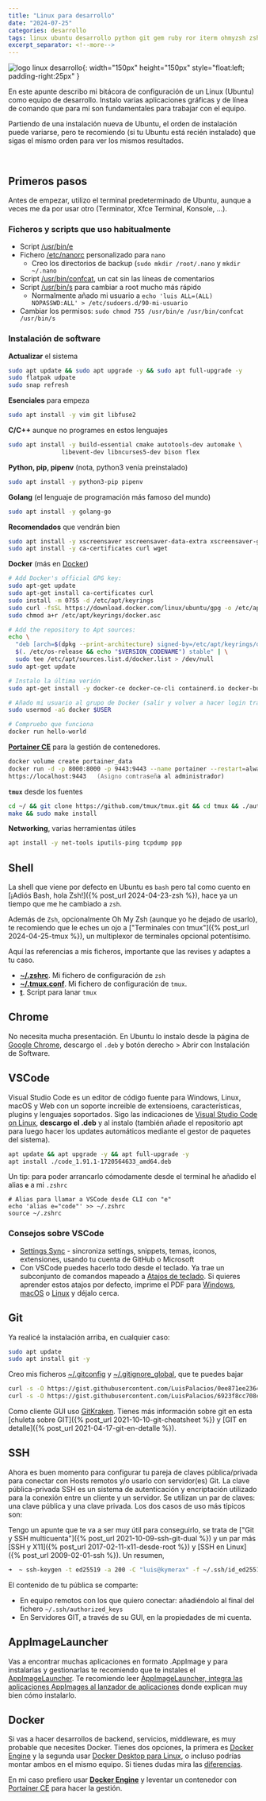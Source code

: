 ```yaml
---
title: "Linux para desarrollo"
date: "2024-07-25"
categories: desarrollo
tags: linux ubuntu desarrollo python git gem ruby ror iterm ohmyzsh zsh vscode
excerpt_separator: <!--more-->
---
```



![logo linux desarrollo](/assets/img/posts/logo-linux-desarrollo.svg){: width="150px" height="150px" style="float:left; padding-right:25px" }

En este apunte describo mi bitácora de configuración de un Linux (Ubuntu) como equipo de desarrollo. Instalo varias aplicaciones gráficas y de línea de comando que para mí son fundamentales para trabajar con el equipo.

Partiendo de una instalación nueva de Ubuntu, el orden de instalación puede variarse, pero te recomiendo (si tu Ubuntu está recién instalado) que sigas el mismo orden para ver los mismos resultados.

<br clear="left"/>
<!--more-->

## Primeros pasos

Antes de empezar, utilizo el terminal predeterminado de Ubuntu, aunque a veces me da por usar otro (Terminator, Xfce Terminal, Konsole, ...).

### Ficheros y scripts que uso habitualmente

- Script [/usr/bin/e](https://gist.githubusercontent.com/LuisPalacios/14b0198abc35c26ab081df531a856971/raw/8b6e278b4e89f105b2d573ebc79c67e915e6ab47/e)
- Fichero [/etc/nanorc](https://gist.githubusercontent.com/LuisPalacios/4e07adf45ec1ba074939317b59d616a4/raw/b50efd22130a0129e408bca10fc7b8dbab7e03ff/nanorc) personalizado para `nano`
  - Creo los directorios de backup (`sudo mkdir /root/.nano` y `mkdir ~/.nano`
- Script [/usr/bin/confcat](https://gist.githubusercontent.com/LuisPalacios/d646638f7571d6e74c20502b3033cf07/raw/f0f015d9b1d806919ec0295a22f3710b4f3096e0/confcat), un cat sin las líneas de comentarios
- Script [/usr/bin/s](https://gist.githubusercontent.com/LuisPalacios/8e334583ad28e681326c65b665457eaa/raw/201a2ace950dcbb14b341b31ae70c9fffde29540/s) para cambiar a root mucho más rápido
  - Normalmente añado mi usuario a `echo 'luis ALL=(ALL) NOPASSWD:ALL' > /etc/sudoers.d/90-mi-usuario`
- Cambiar los permisos: `sudo chmod 755 /usr/bin/e /usr/bin/confcat /usr/bin/s`

### Instalación de software

**Actualizar** el sistema

```zsh
sudo apt update && sudo apt upgrade -y && sudo apt full-upgrade -y
sudo flatpak udpate
sudo snap refresh
```

**Esenciales** para empeza

```zsh
sudo apt install -y vim git libfuse2
```

**C/C++** aunque no programes en estos lenguajes

```zsh
sudo apt install -y build-essential cmake autotools-dev automake \
               libevent-dev libncurses5-dev bison flex
```

**Python, pip, pipenv** (nota, python3 venía preinstalado)

```zsh
sudo apt install -y python3-pip pipenv
```


**Golang** (el lenguaje de programación más famoso del mundo)

```zsh
sudo apt install -y golang-go
```

**Recomendados** que vendrán bien

```zsh
sudo apt install -y xscreensaver xscreensaver-data-extra xscreensaver-gl-extra
sudo apt install -y ca-certificates curl wget
```

**Docker** (más en [Docker](#docker))

```zsh
# Add Docker's official GPG key:
sudo apt-get update
sudo apt-get install ca-certificates curl
sudo install -m 0755 -d /etc/apt/keyrings
sudo curl -fsSL https://download.docker.com/linux/ubuntu/gpg -o /etc/apt/keyrings/docker.asc
sudo chmod a+r /etc/apt/keyrings/docker.asc

# Add the repository to Apt sources:
echo \
  "deb [arch=$(dpkg --print-architecture) signed-by=/etc/apt/keyrings/docker.asc] https://download.docker.com/linux/ubuntu \
  $(. /etc/os-release && echo "$VERSION_CODENAME") stable" | \
  sudo tee /etc/apt/sources.list.d/docker.list > /dev/null
sudo apt-get update

# Instalo la última verión
sudo apt-get install -y docker-ce docker-ce-cli containerd.io docker-buildx-plugin docker-compose-plugin

# Añado mi usuario al grupo de Docker (salir y volver a hacer login tras este comando)
sudo usermod -aG docker $USER

# Compruebo que funciona
docker run hello-world
```

**[Portainer CE](https://docs.portainer.io/start/install-ce/server/docker/linux)** para la gestión de contenedores.

```zsh
docker volume create portainer_data
docker run -d -p 8000:8000 -p 9443:9443 --name portainer --restart=always -v /var/run/docker.sock:/var/run/docker.sock -v portainer_data:/data portainer/portainer-ce:latest
https://localhost:9443   (Asigno contraseña al administrador)
```

**`tmux`** desde los fuentes

```zsh
cd ~/ && git clone https://github.com/tmux/tmux.git && cd tmux && ./autogen && ./configure
make && sudo make install
```

**Networking**, varias herramientas útiles

```zsh
apt install -y net-tools iputils-ping tcpdump ppp
```

## Shell

La shell que viene por defecto en Ubuntu es `bash` pero tal como cuento en [¡Adiós Bash, hola Zsh!]({% post_url 2024-04-23-zsh %}), hace ya un tiempo que me he cambiado a `zsh`.

Además de `Zsh`, opcionalmente Oh My Zsh (aunque yo he dejado de usarlo), te recomiendo que le eches un ojo a ["Terminales con tmux"]({% post_url 2024-04-25-tmux %}), un multiplexor de terminales opcional potentísimo.

Aquí las referencias a mis ficheros, importante que las revises y adaptes a tu caso.

- **[~/.zshrc](https://gist.github.com/LuisPalacios/7507ce0b84adcad067320e9631648fd7)**. Mi fichero de configuración de `zsh`
- **[~/.tmux.conf](https://gist.github.com/LuisPalacios/065f4f0491d472d65ef62f67f1f418a1)**. Mi fichero de configuración de `tmux`.
- **[t](https://gist.github.com/LuisPalacios/860b689687bc239ab9f3549be67df499)**. Script para lanar `tmux`

## Chrome

No necesita mucha presentación. En Ubuntu lo instalo desde la página de [Google Chrome](https://www.google.com/intl/es_es/chrome/), descargo el `.deb` y botón derecho > Abrir con Instalación de Software.

## VSCode

Visual Studio Code es un editor de código fuente para Windows, Linux, macOS y Web con un soporte increible de extensioens, características, plugins y lenguajes soportados. Sigo las indicaciones de [Visual Studio Code on Linux](https://code.visualstudio.com/docs/setup/linux), **descargo el .deb** y al instalo (también añade el repositorio apt para luego hacer los updates automáticos mediante el gestor de paquetes del sistema).

```zsh
apt update && apt upgrade -y && apt full-upgrade -y
apt install ./code_1.91.1-1720564633_amd64.deb
```

Un tip: para poder arrancarlo cómodamente desde el terminal he añadido el alias **`e`** a mi `.zshrc`

```text
# Alias para llamar a VSCode desde CLI con "e"
echo 'alias e="code"' >> ~/.zshrc
source ~/.zshrc
```

### Consejos sobre VSCode

- [Settings Sync](https://code.visualstudio.com/docs/editor/settings-sync) - sincroniza settings, snippets, temas, iconos, extensiones, usando tu cuenta de GitHub o Microsoft
- Con VSCode puedes hacerlo todo desde el teclado. Ya trae un subconjunto de comandos mapeado a [Atajos de teclado](https://code.visualstudio.com/docs/getstarted/keybindings). Si quieres aprender estos atajos por defecto, imprime el PDF para [Windows](https://code.visualstudio.com/shortcuts/keyboard-shortcuts-windows.pdf), [macOS](https://code.visualstudio.com/shortcuts/keyboard-shortcuts-macos.pdf) o [Linux](https://code.visualstudio.com/shortcuts/keyboard-shortcuts-linux.pdf) y déjalo cerca.

## Git

Ya realicé la instalación arriba, en cualquier caso:

```zsh
sudo apt update
sudo apt install git -y
```

Creo mis ficheros [~/.gitconfig](https://gist.github.com/LuisPalacios/0ee871ee236485d4a064179b16ada400) y [~/.gitignore_global](https://gist.github.com/LuisPalacios/6923f8cc708ce10f3bd4a6772625fb0c), que te puedes bajar

```zsh
curl -s -O https://gist.githubusercontent.com/LuisPalacios/0ee871ee236485d4a064179b16ada400/raw/348a8a448095a460756f85ef0362521b886b0a2e/.gitconfig
curl -s -O https://gist.githubusercontent.com/LuisPalacios/6923f8cc708ce10f3bd4a6772625fb0c/raw/65d0ed6acba83ece4db78228821589212b9f9f4b/.gitignore_global
```

Como cliente GUI uso [GitKraken](https://www.gitkraken.com). Tienes más información sobre git en esta [chuleta sobre GIT]({% post_url 2021-10-10-git-cheatsheet %}) y [GIT en detalle]({% post_url 2021-04-17-git-en-detalle %}).

## SSH

Ahora es buen momento para configurar tu pareja de claves pública/privada para conectar con Hosts remotos y/o usarlo con servidor(es) Git. La clave pública-privada SSH es un sistema de autenticación y encriptación utilizado para la conexión entre un cliente y un servidor. Se utilizan un par de claves: una clave pública y una clave privada. Los dos casos de uso más típicos son:

Tengo un apunte que te va a ser muy útil para conseguirlo, se trata de ["Git y SSH multicuenta"]({% post_url 2021-10-09-ssh-git-dual %}) y un par más [SSH y X11]({% post_url 2017-02-11-x11-desde-root %}) y [SSH en Linux]({% post_url 2009-02-01-ssh %}). Un resumen,

```zsh
➜  ~ ssh-keygen -t ed25519 -a 200 -C "luis@kymerax" -f ~/.ssh/id_ed25519
```

El contenido de tu pública se comparte:

- En equipo remotos con los que quiero conectar: añadiéndolo al final del fichero `~/.ssh/authorized_keys`
- En Servidores GIT, a través de su GUI, en la propiedades de mi cuenta.

## AppImageLauncher

Vas a encontrar muchas aplicaciones en formato .AppImage y para instalarlas y gestionarlas te recomiendo que te instales el [AppImageLauncher](https://github.com/TheAssassin/AppImageLauncher/releases). Te recomiendo leer [AppImageLauncher, integra las aplicaciones AppImages al lanzador de aplicaciones](https://ubunlog.com/appimagelauncher-integra-appimges-en-ubuntu/) donde explican muy bien cómo instalarlo.

## Docker

Si vas a hacer desarrollos de backend, servicios, middleware, es muy probable que necesites Docker. Tienes dos opciones, la primera es [Docker Engine](https://docs.docker.com/engine/install/ubuntu/) y la segunda usar [Docker Desktop para Linux](https://docs.docker.com/desktop/install/linux-install/), o incluso podrías montar ambos en el mismo equipo. Si tienes dudas mira las [diferencias](https://docs.docker.com/desktop/faqs/linuxfaqs/#what-is-the-difference-between-docker-desktop-for-linux-and-docker-engine).

En mi caso prefiero usar **[Docker Engine](https://docs.docker.com/engine/install/ubuntu/)** y leventar un contenedor con [Portainer CE](https://docs.portainer.io/start/install-ce/server/docker/linux) para hacer la gestión.
